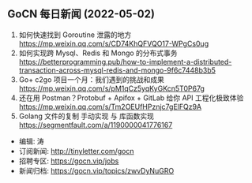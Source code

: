 ## GoCN 每日新闻 (2022-05-02)
1. 如何快速找到 Goroutine 泄露的地方  https://mp.weixin.qq.com/s/CD74KhQFVQO17-WPgCs0ug
2. 如何实现跨 Mysql、Redis 和 Mongo 的分布式事务  https://betterprogramming.pub/how-to-implement-a-distributed-transaction-across-mysql-redis-and-mongo-9f6c7448b3b5
3. Go+ c2go 项目一个月：我们遇到的挑战和成果  https://mp.weixin.qq.com/s/pM1qCz5yqKyGKcn5T0P67g
4. 还在用 Postman？Protobuf + Apifox + GitLab 给你 API 工程化极致体验  https://mp.weixin.qq.com/s/Tm2OEUfHPznjc7gElFQz9A
5. Golang 文件的复制 手动实现 与 库函数实现  https://segmentfault.com/a/1190000041776167

* 编辑: 涛
* 订阅新闻: http://tinyletter.com/gocn 
* 招聘专区: https://gocn.vip/jobs 
* 新闻归档: https://gocn.vip/topics/zwvDyNuGRO